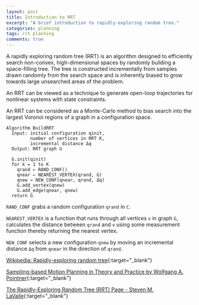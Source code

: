 ```yaml
---
layout: post
title: Introduction to RRT
excerpt: "A brief introduction to rapidly-exploring random tree."
categories: planning
tags: rrt planning
comments: true
---
```


A rapidly exploring random tree (RRT) is an algorithm designed to efficiently search non-convex, high-dimensional spaces by randomly building a space-filling tree. The tree is constructed incrementally from samples drawn randomly from the search space and is inherently biased to grow towards large unsearched areas of the problem.

An RRT can be viewed as a technique to generate open-loop trajectories for nonlinear systems with state constraints.

An RRT can be considered as a Monte-Carlo method to bias search into the largest Voronoi regions of a graph in a configuration space.

```
Algorithm BuildRRT
  Input: initial configuration qinit,
         number of vertices in RRT K,
         incremental distance Δq
  Output: RRT graph G

  G.init(qinit)
  for k = 1 to K
    qrand ← RAND_CONF()
    qnear ← NEAREST_VERTEX(qrand, G)
    qnew ← NEW_CONF(qnear, qrand, Δq)
    G.add_vertex(qnew)
    G.add_edge(qnear, qnew)
  return G
```

```RAND_CONF``` grabs a random configuration ```qrand``` in ```C```.

```NEAREST_VERTEX``` is a function that runs through all vertices ```v``` in graph ```G```, calculates the distance between ```qrand``` and ```v``` using some measurement function thereby returning the nearest vertex.

```NEW_CONF``` selects a new configuration ```qnew``` by moving an incremental distance ```Δq``` from ```qnear``` in the direction of ```qrand```. 


[Wikipedia: Rapidly-exploring random tree](https://en.wikipedia.org/wiki/Rapidly-exploring_random_tree){:target="_blank"}

[Sampling-based Motion Planning in Theory and Practice by Wolfgang A. Pointner](https://static1.squarespace.com/static/559921a3e4b02c1d7480f8f4/t/585c2dc6e6f2e1539f382f7e/1482436048661/Pointner.pdf){:target="_blank"}

[The Rapidly-Exploring Random Tree (RRT) Page - Steven M. LaValle](http://msl.cs.uiuc.edu/rrt/){:target="_blank"}
